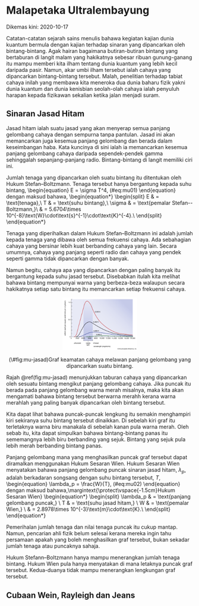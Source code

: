 # Malapetaka Ultralembayung

Dikemas kini: 2020-10-17

Catatan-catatan sejarah sains menulis bahawa kegiatan kajian dunia kuantum bermula dengan kajian terhadap sinaran yang dipancarkan oleh bintang-bintang. Agak hairan bagaimana butiran-butiran bintang yang bertaburan di langit malam yang hakikatnya sebesar ribuan gunung-ganang itu mampu memberi kita ilham tentang dunia kuantum yang lebih kecil daripada pasir. Namun, akar umbi ilham tersebut ialah cahaya yang dipancarkan bintang-bintang tersebut. Malah, penelitian terhadap tabiat cahaya inilah yang membawa kita meneroka dua dunia baharu fizik yakni dunia kuantum dan dunia kenisbian seolah-olah cahaya ialah penyuluh harapan kepada fizikawan sekalian ketika jalan menjadi suram.

## Sinaran Jasad Hitam

Jasad hitam ialah suatu jasad yang akan menyerap semua panjang gelombang cahaya dengan sempurna tanpa pantulan. Jasad ini akan memancarkan juga kesemua panjang gelombang dan berada dalam keseimbangan haba. Kata kuncinya di sini ialah ia memancarkan kesemua panjang gelombang cahaya daripada sependek-pendek gamma sehinggalah sepanjang-panjang radio. Bintang-bintang di langit memiliki ciri ini.

Jumlah tenaga yang dipancarkan oleh suatu bintang itu ditentukan oleh Hukum Stefan&ndash;Boltzmann. Tenaga tersebut hanya bergantung kepada suhu bintang,
\begin{equation}
  E = \sigma T^4,
  (\#eq:mu01)
\end{equation}
dengan maksud bahawa,
\begin{equation*}
\begin{split}
	E & = \text{tenaga},\\
	T & = \text{suhu bintang},\\
	\sigma & = \text{pemalar Stefan--Boltzmann,}\\
	& = 5.6704\times 10^{-8}\text{W}\cdot\text{s}^{-1}\cdot\text{K}^{-4}.\\
\end{split}
\end{equation*}

Tenaga yang diperihalkan dalam Hukum Stefan&ndash;Boltzmann ini adalah jumlah kepada tenaga yang dibawa oleh semua frekuensi cahaya. Ada sebahagian cahaya yang  bersinar lebih kuat berbanding cahaya yang lain. Secara umumnya, cahaya yang panjang seperti radio dan cahaya yang pendek seperti gamma tidak dipancarkan dengan banyak. 

Namun begitu, cahaya apa yang dipancarkan dengan paling banyak itu bergantung kepada suhu jasad tersebut. Disebabkan itulah kita melihat bahawa bintang mempunyai warna yang berbeza-beza walaupun secara hakikatnya setiap satu bintang itu memancarkan setiap frekuensi cahaya.

<div class="figure" style="text-align: center">
<img src=".\gambar\jasadhitam.jpg" alt="Graf keamatan cahaya melawan panjang gelombang yang dipancarkan suatu bintang." width="40%" />
<p class="caption">(\#fig:mu-jasad)Graf keamatan cahaya melawan panjang gelombang yang dipancarkan suatu bintang.</p>
</div>

Rajah \@ref(fig:mu-jasad) menunjukkan taburan cahaya yang dipancarkan oleh sesuatu bintang mengikut panjang gelombang cahaya. Jika puncak itu berada pada panjang gelombang warna merah misalnya, maka kita akan mengamati bahawa bintang tersebut berwarna merahh kerana warna merahlah yang paling banyak dipancarkan oleh bintang tersebut. 

Kita dapat lihat bahawa puncak-puncak lengkung itu semakin menghampiri kiri sekiranya suhu bintang tersebut dinaikkan. Di sebelah kiri graf itu terletaknya warna biru manakala di sebelah kanan pula warna merah. Oleh sebab itu, kita dapat simpulkan bahawa bintang-bintang panas itu sememangnya lebih biru berbanding yang sejuk. Bintang yang sejuk pula lebih merah berbanding bintang panas.

Panjang gelombang mana yang menghasilkan puncak graf tersebut dapat diramalkan menggunakan Hukum Sesaran Wien. Hukum Sesaran Wien menyatakan bahawa panjang gelombang puncak sinaran jasad hitam, $\lambda_p$, adalah berkadaran songsang dengan suhu bintang tersebut, $T$,
\begin{equation}
	\lambda_p = \frac{W}{T}, (\#eq:mu02)
\end{equation}
dengan maksud bahawa,\margintext{\protect\vspace{-1.5cm}Hukum Sesaran Wien}
\begin{equation*}
\begin{split}
	\lambda_p & = \text{panjang gelombang puncak,} \\
	T & = \text{suhu jasad hitam,} \\
	W & = \text{pemalar Wien,} \\
	& = 2.8978\times 10^{-3}\text{m}\cdot\text{K}.\\
\end{split}
\end{equation*}

Pemerihalan jumlah tenaga dan nilai tenaga puncak itu cukup mantap. Namun, pencarian ahli fizik belum selesai kerana mereka ingin tahu persamaan apakah yang boleh menghasilkan graf tersebut, bukan sekadar jumlah tenaga atau puncaknya sahaja.

Hukum Stefann&ndash;Boltzmann hanya mampu menerangkan jumlah tenaga bintang. Hukum Wien pula hanya menyatakan di mana letaknya puncak graf tersebut. Kedua-duanya tidak mampu menerangkan lengkungan graf tersebut.

## Cubaan Wein, Rayleigh dan Jeans

